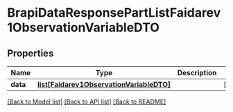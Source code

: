 # BrapiDataResponsePartListFaidarev1ObservationVariableDTO

## Properties
Name | Type | Description | Notes
------------ | ------------- | ------------- | -------------
**data** | [**list[Faidarev1ObservationVariableDTO]**](Faidarev1ObservationVariableDTO.md) |  | [optional] 

[[Back to Model list]](../README.md#documentation-for-models) [[Back to API list]](../README.md#documentation-for-api-endpoints) [[Back to README]](../README.md)


